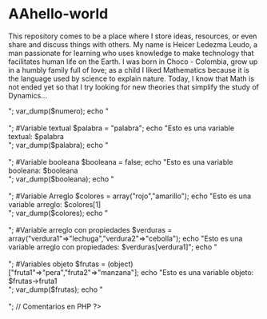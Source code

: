 # AAhello-world
This repository comes to be a place where I store ideas, resources, or even share and discuss things with others.
My name is Heicer Ledezma Leudo, a man passionate for learning who uses knowledge to make technology that facilitates human life on the Earth. I was born in Choco - Colombia, grow up in a humbly family full of love; as a child I liked Mathematics because it is the language used by science to explain nature. Today, I know that Math is not ended yet so that I try looking for new theories that simplify the study of Dynamics...

<?php

# Seleccion del banco
Tipo cliente: persona,
Lista bancos: Banco Union Colombiano,

#Variable Numerica
$numero = 5;
echo "Esto es una variable Numero: $numero<br>";
var_dump($numero);
echo "<br><br>";

#Variable textual
$palabra = "palabra";
echo "Esto es una variable textual: $palabra<br>";
var_dump($palabra);
echo "<br><br>";

#Variable booleana
$booleana = false;
echo "Esto es una variable booleana: $booleana<br>";
var_dump($booleana);
echo "<br><br>";

#Variable Arreglo
$colores = array("rojo","amarillo");
echo "Esto es una variable arreglo: $colores[1]<br>";
var_dump($colores);
echo "<br><br>";

#Variable arreglo con propiedades
$verduras = array("verdura1"=>"lechuga","verdura2"=>"cebolla");
echo "Esto es una variable arreglo con propiedades: $verduras[verdura1]";
echo "<br><br>";

#Variables objeto
$frutas = (object)["fruta1"=>"pera","fruta2"=>"manzana"];
echo "Esto es una variable objeto: $frutas->fruta1<br>";
var_dump($frutas);
echo "<br><br>";

// Comentarios en PHP

?>
